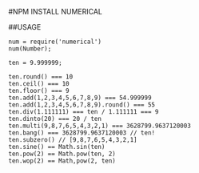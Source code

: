 #NPM INSTALL NUMERICAL

##USAGE

    num = require('numerical')
    num(Number);

    ten = 9.999999;

    ten.round() === 10
    ten.ceil() === 10
    ten.floor() === 9
    ten.add(1,2,3,4,5,6,7,8,9) === 54.999999
    ten.add(1,2,3,4,5,6,7,8,9).round() === 55
    ten.div(1.111111) === ten / 1.111111 === 9
    ten.dinto(20) === 20 / ten
    ten.multi(9,8,7,6,5,4,3,2,1) === 3628799.9637120003
    ten.bang() === 3628799.9637120003 // ten!
    ten.subzero() // [9,8,7,6,5,4,3,2,1]
    ten.sine() == Math.sin(ten)
    ten.pow(2) == Math.pow(ten, 2)
    ten.wop(2) == Math,pow(2, ten)
